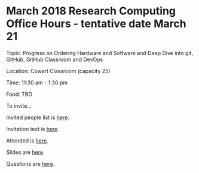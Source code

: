# March 2018 Research Computing Office Hours - tentative date March 21

Topic: Progress on Ordering Hardware and Software and Deep Dive into git, GitHub, GitHub Classroom and DevOps

Location: Cowart Classroom (capacity 25)

Time: 11:30 am - 1:30 pm

Food: TBD

To invite...

Invited people list is [here]().

Invitation text is [here]().

Attended is [here]().

Slides are [here]().

Questions are [here]().
